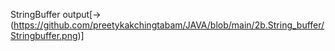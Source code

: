 StringBuffer output[->(https://github.com/preetykakchingtabam/JAVA/blob/main/2b.String_buffer/Stringbuffer.png)]
